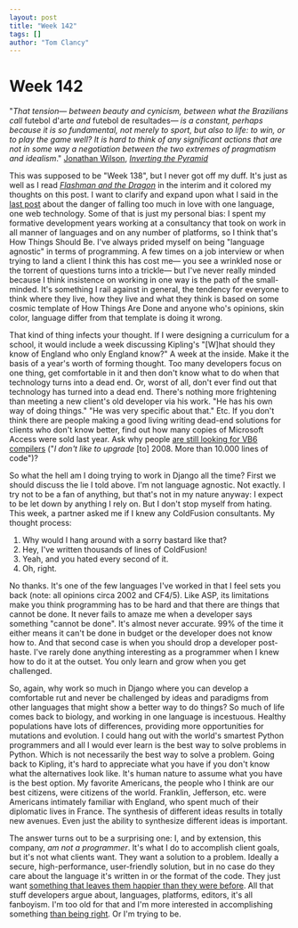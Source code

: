 ```yaml
---
layout: post
title: "Week 142"
tags: []
author: "Tom Clancy"
---
```


# Week 142

"<em>That tension— between beauty and cynicism, between what the Brazilians call </em>futebol d'arte<em> and </em>futebol de resultades<em>— is a constant, perhaps because it is so fundamental, not merely to sport, but also to life: to win, or to play the game well? It is hard to think of any significant actions that are not in some way a negotiation between the two extremes of pragmatism and idealism</em>."
<a href="http://www.guardian.co.uk/profile/jonathanwilson" target="_blank">Jonathan Wilson</a>, <em><a href="http://www.amazon.com/Inverting-Pyramid-History-Football-Tactics/dp/1409102041/ref=sr_1_1?ie=UTF8&amp;s=books&amp;qid=1277564539&amp;sr=8-1" target="_blank">Inverting the Pyramid</a></em>

This was supposed to be "Week 138", but I never got off my duff. It's just as well as I read <em><a href="http://www.goodreads.com/review/show/108814122" target="_blank">Flashman and the Dragon</a></em> in the interim and it colored my thoughts on this post. I want to clarify and expand upon what I said in the <a href="http://thosecleverkids.com/blog/2010/05/21/week-137/">last post</a> about the danger of falling too much in love with one language, one web technology. Some of that is just my personal bias: I spent my formative development years working at a consultancy that took on work in all manner of languages and on any number of platforms, so I think that's How Things Should Be. I've always prided myself on being "language agnostic" in terms of programming. A few times on a job interview or when trying to land a client I think this has cost me— you see a wrinkled nose or the torrent of questions turns into a trickle— but I've never really minded because I think insistence on working in one way is the path of the small-minded. It's something I rail against in general, the tendency for everyone to think where they live, how they live and what they think is based on some cosmic template of How Things Are Done and anyone who's opinions, skin color, language differ from that template is doing it wrong.

That kind of thing infects your thought. If I were designing a curriculum for a school, it would include a week discussing Kipling's "[W]hat should they know of England who only England know?" A week at the inside. Make it the basis of a year's worth of forming thought. Too many developers focus on one thing, get comfortable in it and then don't know what to do when that technology turns into a dead end. Or, worst of all, don't ever find out that technology has turned into a dead end. There's nothing more frightening than meeting a new client's old developer via his work. "He has his own way of doing things." "He was very specific about that." Etc. If you don't think there are people making a good living writing dead-end solutions for clients who don't know better, find out how many copies of Microsoft Access were sold last year. Ask why people <a href="http://social.msdn.microsoft.com/Forums/en/vbide/thread/93aefadd-afb0-45a0-85ec-09dcac39abf0" target="_blank"> are still looking for VB6 compilers</a> ("<em>I don't like to upgrade</em> [to] 2008. More than 10.000 lines of code")?

So what the hell am I doing trying to work in Django all the time? First we should discuss the lie I told above. I'm not language agnostic. Not exactly. I try not to be a fan of anything, but that's not in my nature anyway: I expect to be let down by anything I rely on. But I don't stop myself from hating. This week, a partner asked me if I knew any ColdFusion consultants. My thought process:
<ol>
	<li>Why would I hang around with a sorry bastard like that?</li>
	<li>Hey, I've written thousands of lines of ColdFusion!</li>
	<li>Yeah, and you hated every second of it.</li>
	<li>Oh, right.</li>
</ol>
No thanks. It's one of the few languages I've worked in that I feel sets you back (note: all opinions circa 2002 and CF4/5). Like ASP, its limitations make you think programming has to be hard and that there are things that cannot be done. It never fails to amaze me when a developer says something "cannot be done". It's almost never accurate. 99% of the time it either means it can't be done in budget or the developer does not know how to. And that second case is when you should drop a developer post-haste. I've rarely done anything interesting as a programmer when I knew how to do it at the outset. You only learn and grow when you get challenged.

So, again, why work so much in Django where you can develop a comfortable rut and never be challenged by ideas and paradigms from other languages that might show a better way to do things? So much of life comes back to biology, and working in one language is incestuous. Healthy populations have lots of differences, providing more opportunities for mutations and evolution. I could hang out with the world's smartest Python programmers and all I would ever learn is the best way to solve problems in Python. Which is not necessarily the best way to solve a problem. Going back to Kipling, it's hard to appreciate what you have if you don't know what the alternatives look like. It's human nature to assume what you have is the best option. My favorite Americans, the people who I think are our best citizens, were citizens of the world. Franklin, Jefferson, etc. were Americans intimately familiar with England, who spent much of their diplomatic lives in France. The synthesis of different ideas results in totally new avenues. Even just the ability to synthesize different ideas is important.

The answer turns out to be a surprising one: I, and by extension, this company, <em>am not a programmer</em>. It's what I do to accomplish client goals, but it's not what clients want. They want a solution to a problem. Ideally a secure, high-performance, user-friendly solution, but in no case do they care about the language it's written in or the format of the code. They just want <a href="http://www.bartleby.com/148/3.html" target="_blank">something that leaves them happier than they were before</a>. All that stuff developers argue about, languages, platforms, editors, it's all fanboyism. I'm too old for that and I'm more interested in accomplishing something <a href="http://xkcd.com/386/" target="_blank">than being right</a>. Or I'm trying to be.
